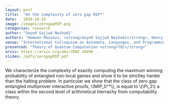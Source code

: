 ```yaml
---
layout: post
title:  "On the complexity of zero gap MIP*"
date:   2020-10-24
image: /images/zerogapMIP.png
categories: research
author: "Seyed Sajjad Nezhadi"
authors: "Hamoon Mousavi, <strong>Seyed Sajjad Nezhadi</strong>, Henry Yuen"
venue: "International Colloquium on Automata, Languages, and Programming <strong>ICALP</strong>"
presented: "Theory of Quantum Computation <strong>TQC</strong>"
arxiv: https://arxiv.org/abs/2002.10490
slides: /pdfs/zerogapMIP.pdf
---
```

We characterize the complexity of exactly computing the maximum winning probability of entangled non-local games and show it to be strictley harder than the halting problem. In particular we show that the class of zero gap entangled multiprover interactive proofs, \\(MIP_0^*\\), is equal to \\(\Pi_2\\) a class within the second level of arithmetical hierrachy from computability theory.